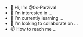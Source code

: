- 👋 Hi, I’m @0x-Parzival
- 👀 I’m interested in ...
- 🌱 I’m currently learning ...
- 💞️ I’m looking to collaborate on ...
- 📫 How to reach me ...

<!---
0x-Parzival/0x-Parzival is a ✨ special ✨ repository because its `README.md` (this file) appears on your GitHub profile.
You can click the Preview link to take a look at your changes.
--->
